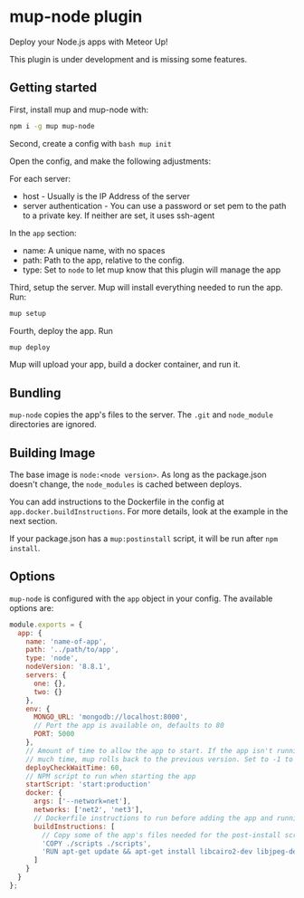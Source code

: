# mup-node plugin

Deploy your Node.js apps with Meteor Up!

This plugin is under development and is missing some features.

## Getting started

First, install mup and mup-node with:

```bash
npm i -g mup mup-node
```

Second, create a config with
``bash
mup init
``

Open the config, and make the following adjustments:

For each server:
- host - Usually is the IP Address of the server
- server authentication - You can use a password or set pem to the path to a private key. If neither are set, it uses ssh-agent

In the `app` section:

- name: A unique name, with no spaces
- path: Path to the app, relative to the config.
- type: Set to `node` to let mup know that this plugin will manage the app

Third, setup the server. Mup will install everything needed to run the app. Run:

```bash
mup setup
```

Fourth, deploy the app. Run

```bash
mup deploy
```

Mup will upload your app, build a docker container, and run it.

## Bundling

`mup-node` copies the app's files to the server. The `.git` and `node_module` directories are ignored.

## Building Image

The base image is `node:<node version>`. As long as the package.json doesn't change, the `node_modules` is cached between deploys.

You can add instructions to the Dockerfile in the config at `app.docker.buildInstructions`. For more details, look at the example in the next section.

If your package.json has a `mup:postinstall` script, it will be run after `npm install`.

## Options

`mup-node` is configured with the `app` object in your config. The available options are:

```js
module.exports = {
  app: {
    name: 'name-of-app',
    path: '../path/to/app',
    type: 'node',
    nodeVersion: '8.8.1',
    servers: {
      one: {},
      two: {}
    },
    env: {
      MONGO_URL: 'mongodb://localhost:8000',
      // Port the app is available on, defaults to 80
      PORT: 5000
    },
    // Amount of time to allow the app to start. If the app isn't running within this
    // much time, mup rolls back to the previous version. Set to -1 to disable.
    deployCheckWaitTime: 60,
    // NPM script to run when starting the app
    startScript: 'start:production'
    docker: {
      args: ['--network=net'],
      networks: ['net2', 'net3'],
      // Dockerfile instructions to run before adding the app and running `npm install`
      buildInstructions: [
        // Copy some of the app's files needed for the post-install script
        'COPY ./scripts ./scripts',
        'RUN apt-get update && apt-get install libcairo2-dev libjpeg-dev libpango1.0-dev libgif-dev build-essential g++ -y',
      ]
    }
  }
};
```
